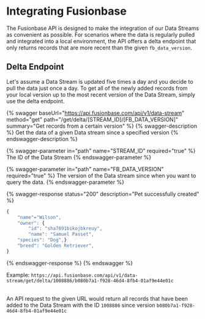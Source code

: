 # Integrating Fusionbase

The Fusionbase API is designed to make the integration of our Data Streams as convenient as possible. For scenarios where the data is regularly pulled and integrated into a local environment, the API offers a delta endpoint that only returns records that are more recent than the given `fb_data_version`.

## Delta Endpoint

Let's assume a Data Stream is updated five times a day and you decide to pull the data just once a day. To get all of the newly added records from your local version up to the most recent version of the Data Stream, simply use the delta endpoint.

{% swagger baseUrl="https://api.fusionbase.com/api/v1/data-stream" method="get" path="/get/delta/[STREAM_ID]/[FB_DATA_VERSION]" summary="Get records from a certain version" %}
{% swagger-description %}
Get the data of a given Data stream since a specified version
{% endswagger-description %}

{% swagger-parameter in="path" name="STREAM_ID" required="true" %}
The ID of the Data Stream
{% endswagger-parameter %}

{% swagger-parameter in="path" name="FB_DATA_VERSION" required="true" %}
The version of the Data stream since when you want to query the data.
{% endswagger-parameter %}

{% swagger-response status="200" description="Pet successfully created" %}
```javascript
{
    "name"="Wilson",
    "owner": {
        "id": "sha7891bikojbkreuy",
        "name": "Samuel Passet",
    "species": "Dog",}
    "breed": "Golden Retriever",
}
```
{% endswagger-response %}
{% endswagger %}

Example: `https://api.fusionbase.com/api/v1/data-stream/get/delta/1008886/b080b7a1-f928-46d4-8fb4-01af9e44e01c`&#x20;

\
An API request to the given URL would return all records that have been added to the Data Stream with the ID `1008886` since version `b080b7a1-f928-46d4-8fb4-01af9e44e01c`
